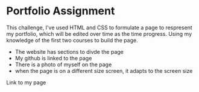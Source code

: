 # Portfolio Assignment

This challenge, I've used HTML and CSS to formulate a page to respresent my portfolio, which will be edited over time as the time progress. Using my knowledge of the first two courses to build the page.

- The website has sections to divde the page
- My github is linked to the page
- There is a photo of myself on the page
- when the page is on a different size screen, it adapts to the screen size

Link to my page
